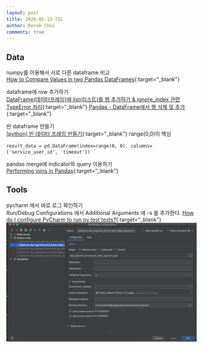 ```yaml
---
layout: post
title: 2020-05-13-TIL
author: Derek Choi
comments: true
---
```


## Data
numpy를 이용해서 서로 다른 dataframe 비교  
[How to Compare Values in two Pandas DataFrames](https://datatofish.com/compare-values-dataframes/){:target="_blank"}

dataframe에 row 추가하기  
[DataFrame(데이터프레임)에 list(리스트)를 행 추가하기 & ignore_index 관련 TypeError 처리](https://emilkwak.github.io/dataframe-list-row-append-ignore-index){:target="_blank"}
[Pandas - DataFrame에서 행 삭제 및 추가](https://blog.naver.com/PostView.nhn?blogId=rising_n_falling&logNo=221629326893){:target="_blank"}

빈 dataframe 만들기  
[\[python\] 빈 데이터 프레임 만들기](https://specialscene.tistory.com/43){:target="_blank"}
range(0,0)이 핵심  
```
result_data = pd.DataFrame(index=range(0, 0), columns=['service_user_id', 'timeout'])
```

pandas merge에 indicator와 query 이용하기  
[Performing joins in Pandas](https://stackoverflow.com/questions/47428758/performing-joins-in-pandas){:target="_blank"}

## Tools
pycharm 에서 바로 로그 확인하기  
Run/Debug Configurations 에서 Additional Arguments 에 -s 를 추가한다.
[How do I configure PyCharm to run py.test tests?](https://stackoverflow.com/questions/6397063/how-do-i-configure-pycharm-to-run-py-test-tests){:target="_blank"}
![setup](/assets/2020-05-15-TIL-1.png)

